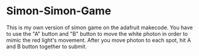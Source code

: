 # Simon-Simon-Game
This is my own version of simon game on the adafruit makecode. You have to use the "A" button and "B" button to move the white photon in order to mimic the red light's movement. After you move photon to each spot, hit A and B button together to submit. 
